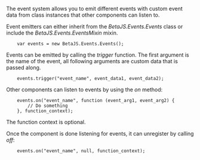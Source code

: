The event system allows you to emit different events with custom event data from class instances
that other components can listen to.

Event emitters can either inherit from the *BetaJS.Events.Events* class or include the *BetaJS.Events.EventsMixin* mixin.

```
	var events = new BetaJS.Events.Events();
```

Events can be emitted by calling the *trigger* function. The first argument is the name of the event, all following arguments are custom data that is passed along.

```
	events.trigger("event_name", event_data1, event_data2);
```

Other components can listen to events by using the *on* method:

```
	events.on("event_name", function (event_arg1, event_arg2) {
		// Do something
	}, function_context);
```

The function context is optional.

Once the component is done listening for events, it can unregister by calling *off*:

```
	events.on("event_name", null, function_context);
```
